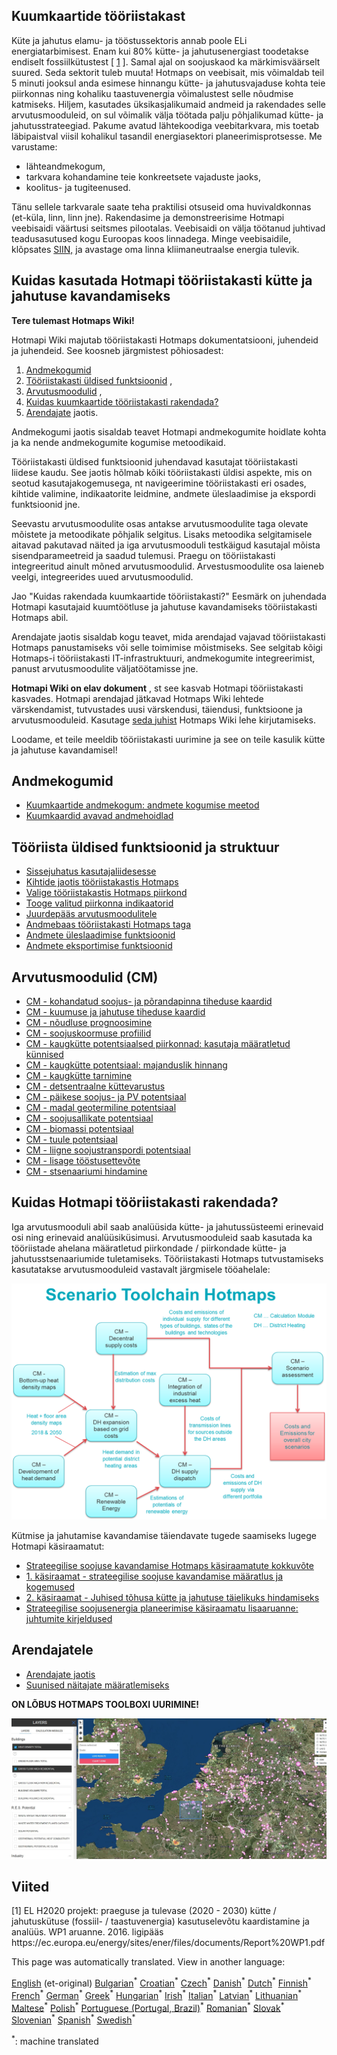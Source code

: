 <h2> Kuumkaartide tööriistakast </h2><p> Küte ja jahutus elamu- ja tööstussektoris annab poole ELi energiatarbimisest. Enam kui 80% kütte- ja jahutusenergiast toodetakse endiselt fossiilkütustest [ <a href="#References">1</a> ]. Samal ajal on soojuskaod ka märkimisväärselt suured. Seda sektorit tuleb muuta! Hotmaps on veebisait, mis võimaldab teil 5 minuti jooksul anda esimese hinnangu kütte- ja jahutusvajaduse kohta teie piirkonnas ning kohaliku taastuvenergia võimalustest selle nõudmise katmiseks. Hiljem, kasutades üksikasjalikumaid andmeid ja rakendades selle arvutusmooduleid, on sul võimalik välja töötada palju põhjalikumad kütte- ja jahutusstrateegiad. Pakume avatud lähtekoodiga veebitarkvara, mis toetab läbipaistval viisil kohalikul tasandil energiasektori planeerimisprotsesse. Me varustame: </p><ul><li> lähteandmekogum, </li><li> tarkvara kohandamine teie konkreetsete vajaduste jaoks, </li><li> koolitus- ja tugiteenused. </li></ul><p> Tänu sellele tarkvarale saate teha praktilisi otsuseid oma huvivaldkonnas (et-küla, linn, linn jne). Rakendasime ja demonstreerisime Hotmapi veebisaidi väärtusi seitsmes pilootalas. Veebisaidi on välja töötanud juhtivad teadusasutused kogu Euroopas koos linnadega. Minge veebisaidile, klõpsates <a href="https://www.hotmaps.hevs.ch/map">SIIN,</a> ja avastage oma linna kliimaneutraalse energia tulevik. </p><h2> Kuidas kasutada Hotmapi tööriistakasti kütte ja jahutuse kavandamiseks </h2><p> <strong>Tere tulemast Hotmaps Wiki!</strong> </p><p> Hotmapi Wiki majutab tööriistakasti Hotmaps dokumentatsiooni, juhendeid ja juhendeid. See koosneb järgmistest põhiosadest: </p><ol><li> <a href="#Data-sets">Andmekogumid</a> </li><li> <a href="#General-tool-functionalities-and-structure">Tööriistakasti üldised funktsioonid</a> , </li><li> <a href="#Calculation-modules-cm">Arvutusmoodulid</a> , </li><li> <a href="#How-to-apply-Hotmaps-toolbox">Kuidas kuumkaartide tööriistakasti rakendada?</a> </li><li> <a href="#For-developers">Arendajate</a> jaotis. </li></ol><p> Andmekogumi jaotis sisaldab teavet Hotmapi andmekogumite hoidlate kohta ja ka nende andmekogumite kogumise metoodikaid. </p><p> Tööriistakasti üldised funktsioonid juhendavad kasutajat tööriistakasti liidese kaudu. See jaotis hõlmab kõiki tööriistakasti üldisi aspekte, mis on seotud kasutajakogemusega, nt navigeerimine tööriistakasti eri osades, kihtide valimine, indikaatorite leidmine, andmete üleslaadimise ja ekspordi funktsioonid jne. </p><p> Seevastu arvutusmoodulite osas antakse arvutusmoodulite taga olevate mõistete ja metoodikate põhjalik selgitus. Lisaks metoodika selgitamisele aitavad pakutavad näited ja iga arvutusmooduli testkäigud kasutajal mõista sisendparameetreid ja saadud tulemusi. Praegu on tööriistakasti integreeritud ainult mõned arvutusmoodulid. Arvestusmoodulite osa laieneb veelgi, integreerides uued arvutusmoodulid. </p><p> Jao &quot;Kuidas rakendada kuumkaartide tööriistakasti?&quot; Eesmärk on juhendada Hotmapi kasutajaid kuumtöötluse ja jahutuse kavandamiseks tööriistakasti Hotmaps abil. </p><p> Arendajate jaotis sisaldab kogu teavet, mida arendajad vajavad tööriistakasti Hotmaps panustamiseks või selle toimimise mõistmiseks. See selgitab kõigi Hotmaps-i tööriistakasti IT-infrastruktuuri, andmekogumite integreerimist, panust arvutusmoodulite väljatöötamisse jne. </p><p> <strong>Hotmapi Wiki on elav dokument</strong> , st see kasvab Hotmapi tööriistakasti kasvades. Hotmapi arendajad jätkavad Hotmaps Wiki lehtede värskendamist, tutvustades uusi värskendusi, täiendusi, funktsioone ja arvutusmooduleid. Kasutage <a href="https://github.com/HotMaps/hotmaps_wiki/wiki/Guidelines-for-writing-a-Hotmaps-Wiki-page">seda juhist</a> Hotmaps Wiki lehe kirjutamiseks. </p><p> Loodame, et teile meeldib tööriistakasti uurimine ja see on teile kasulik kütte ja jahutuse kavandamisel! </p><h2> Andmekogumid </h2><ul><li> <a href="Hotmaps-data-set-method-of-data-collection">Kuumkaartide andmekogum: andmete kogumise meetod</a> </li><li> <a href="Hotmaps-open-data-repositories">Kuumkaardid avavad andmehoidlad</a> </li></ul><h2> Tööriista üldised funktsioonid ja struktuur </h2><ul><li> <a href="Introduction-to-user-interface">Sissejuhatus kasutajaliidesesse</a> </li><li> <a href="Layers-section-in-the-Hotmaps-toolbox">Kihtide jaotis tööriistakastis Hotmaps</a> </li><li> <a href="Select-a-region-in-the-Hotmaps-toolbox">Valige tööriistakastis Hotmaps piirkond</a> </li><li> <a href="Retrieve-indicators-of-a-selected-area">Tooge valitud piirkonna indikaatorid</a> </li><li> <a href="Access-to-calculation-modules">Juurdepääs arvutusmoodulitele</a> </li><li> <a href="Database-behind-the-Hotmaps-toolbox">Andmebaas tööriistakasti Hotmaps taga</a> </li><li> <a href="Data-upload-functionalities">Andmete üleslaadimise funktsioonid</a> </li><li> <a href="Data-export-functionalities">Andmete eksportimise funktsioonid</a> </li></ul><h2> Arvutusmoodulid (CM) </h2><ul><li> <a href="CM-Customized-heat-and-floor-area-density-maps">CM - kohandatud soojus- ja põrandapinna tiheduse kaardid</a> </li><li> <a href="CM-Scale-heat-and-cool-density-maps">CM - kuumuse ja jahutuse tiheduse kaardid</a> </li><li> <a href="CM-Demand-projection">CM - nõudluse prognoosimine</a> </li><li> <a href="CM-Heat-load-profiles">CM - soojuskoormuse profiilid</a> </li><li> <a href="CM-District-heating-potential-areas-user-defined-thresholds">CM - kaugkütte potentsiaalsed piirkonnad: kasutaja määratletud künnised</a> </li><li> <a href="CM-District-heating-potential-economic-assessment">CM - kaugkütte potentsiaal: majanduslik hinnang</a> </li><li> <a href="CM-District-heating-supply-dispatch">CM - kaugkütte tarnimine</a> </li><li> <a href="CM-Decentral-heating-supply">CM - detsentraalne küttevarustus</a> </li><li> <a href="CM-Solar-thermal-and-PV-potential">CM - päikese soojus- ja PV potentsiaal</a> </li><li> <a href="CM-Shallow-geothermal-potential">CM - madal geotermiline potentsiaal</a> </li><li> <a href="CM-Heat-source-potential">CM - soojusallikate potentsiaal</a> </li><li> <a href="CM-Biomass-potential">CM - biomassi potentsiaal</a> </li><li> <a href="CM-Wind-potential">CM - tuule potentsiaal</a> </li><li> <a href="CM-Excess-heat-transport-potential">CM - liigne soojustranspordi potentsiaal</a> </li><li> <a href="CM-add-industry-plant">CM - lisage tööstusettevõte</a> </li><li> <a href="CM-Scenario-assessment">CM - stsenaariumi hindamine</a> </li></ul><h2> Kuidas Hotmapi tööriistakasti rakendada? </h2><p> Iga arvutusmooduli abil saab analüüsida kütte- ja jahutussüsteemi erinevaid osi ning erinevaid analüüsiküsimusi. Arvutusmooduleid saab kasutada ka tööriistade ahelana määratletud piirkondade / piirkondade kütte- ja jahutusstsenaariumide tuletamiseks. Tööriistakasti Hotmaps tutvustamiseks kasutatakse arvutusmooduleid vastavalt järgmisele tööahelale: </p><p><img alt="" src="https://github.com/HotMaps/hotmaps_wiki/blob/master/Images/Hotmaps_toolchain_2019-05-09.png"/></p><p> Kütmise ja jahutamise kavandamise täiendavate tugede saamiseks lugege Hotmapi käsiraamatut: </p><ul><li> <a href="https://www.hotmaps-project.eu/wp-content/uploads/2019/04/Summary-Hotmaps-Handbook.pdf">Strateegilise soojuse kavandamise Hotmaps käsiraamatute kokkuvõte</a> </li><li> <a href="https://vbn.aau.dk/da/publications/definition-amp-experiences-of-strategic-heat-planning">1. käsiraamat - strateegilise soojuse kavandamise määratlus ja kogemused</a> </li><li> <a href="https://vbn.aau.dk/da/publications/guidance-for-the-comprehensive-assessment-of-efficient-heating-an">2. käsiraamat - Juhised tõhusa kütte ja jahutuse täielikuks hindamiseks</a> </li><li> <a href="https://vbn.aau.dk/da/publications/appendix-report-to-the-hotmaps-handbook-for-strategic-heat-planni">Strateegilise soojusenergia planeerimise käsiraamatu lisaaruanne: juhtumite kirjeldused</a> </li></ul><h2> Arendajatele </h2><ul><li> <a href="Developers">Arendajate jaotis</a> </li><li> <a href="Guidelines-for-defining-indicators">Suunised näitajate määratlemiseks</a> </li></ul><p> <strong>ON LÕBUS HOTMAPS TOOLBOXI UURIMINE!</strong> </p><p><img alt="" src="https://github.com/HotMaps/hotmaps_wiki/blob/master/Images/Hotmaps_test.JPG"/></p><h2> Viited </h2><p> [1] EL H2020 projekt: praeguse ja tulevase (2020 - 2030) kütte / jahutuskütuse (fossiil- / taastuvenergia) kasutuselevõtu kaardistamine ja analüüs. WP1 aruanne. 2016. ligipääs https://ec.europa.eu/energy/sites/ener/files/documents/Report%20WP1.pdf </p>

This page was automatically translated. View in another language:

[English](../en/Home.md) (et-original) [Bulgarian](../bg/Home.md)<sup>\*</sup> [Croatian](../hr/Home.md)<sup>\*</sup> [Czech](../cs/Home.md)<sup>\*</sup> [Danish](../da/Home.md)<sup>\*</sup> [Dutch](../nl/Home.md)<sup>\*</sup>  [Finnish](../fi/Home.md)<sup>\*</sup> [French](../fr/Home.md)<sup>\*</sup> [German](../de/Home.md)<sup>\*</sup> [Greek](../el/Home.md)<sup>\*</sup> [Hungarian](../hu/Home.md)<sup>\*</sup> [Irish](../ga/Home.md)<sup>\*</sup> [Italian](../it/Home.md)<sup>\*</sup> [Latvian](../lv/Home.md)<sup>\*</sup> [Lithuanian](../lt/Home.md)<sup>\*</sup> [Maltese](../mt/Home.md)<sup>\*</sup> [Polish](../pl/Home.md)<sup>\*</sup> [Portuguese (Portugal, Brazil)](../pt/Home.md)<sup>\*</sup> [Romanian](../ro/Home.md)<sup>\*</sup> [Slovak](../sk/Home.md)<sup>\*</sup> [Slovenian](../sl/Home.md)<sup>\*</sup> [Spanish](../es/Home.md)<sup>\*</sup> [Swedish](../sv/Home.md)<sup>\*</sup> 

<sup>\*</sup>: machine translated
